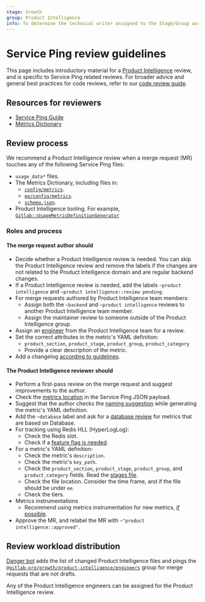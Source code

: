 ```yaml
---
stage: Growth
group: Product Intelligence
info: To determine the technical writer assigned to the Stage/Group associated with this page, see https://about.gitlab.com/handbook/engineering/ux/technical-writing/#assignments
---
```


# Service Ping review guidelines

This page includes introductory material for a
[Product Intelligence](https://about.gitlab.com/handbook/engineering/development/growth/product-intelligence/)
review, and is specific to Service Ping related reviews. For broader advice and
general best practices for code reviews, refer to our [code review guide](../code_review.md).

## Resources for reviewers

- [Service Ping Guide](index.md)
- [Metrics Dictionary](https://gitlab-org.gitlab.io/growth/product-intelligence/metric-dictionary)

## Review process

We recommend a Product Intelligence review when a merge request (MR) touches
any of the following Service Ping files:

- `usage_data*` files.
- The Metrics Dictionary, including files in:
  - [`config/metrics`](https://gitlab.com/gitlab-org/gitlab/-/tree/master/config/metrics).
  - [`ee/config/metrics`](https://gitlab.com/gitlab-org/gitlab/-/tree/master/ee/config/metrics).
  - [`schema.json`](https://gitlab.com/gitlab-org/gitlab/-/blob/master/config/metrics/schema.json).
- Product Intelligence tooling. For example,
  [`Gitlab::UsageMetricDefinitionGenerator`](https://gitlab.com/gitlab-org/gitlab/-/blob/master/lib/generators/gitlab/usage_metric_definition_generator.rb)

### Roles and process

#### The merge request **author** should

- Decide whether a Product Intelligence review is needed. You can skip the Product Intelligence
review and remove the labels if the changes are not related to the Product Intelligence domain and
are regular backend changes.
- If a Product Intelligence review is needed, add the labels
  `~product intelligence` and `~product intelligence::review pending`.
- For merge requests authored by Product Intelligence team members:
  - Assign both the `~backend` and `~product intelligence` reviews to another Product Intelligence team member.
  - Assign the maintainer review to someone outside of the Product Intelligence group.
- Assign an
  [engineer](https://gitlab.com/groups/gitlab-org/growth/product-intelligence/engineers/-/group_members?with_inherited_permissions=exclude) from the Product Intelligence team for a review.
- Set the correct attributes in the metric's YAML definition:
  - `product_section`, `product_stage`, `product_group`, `product_category`
  - Provide a clear description of the metric.
- Add a changelog [according to guidelines](../changelog.md).

#### The Product Intelligence **reviewer** should

- Perform a first-pass review on the merge request and suggest improvements to the author.
- Check the [metrics location](implement.md#name-and-place-the-metric) in
  the Service Ping JSON payload.
- Suggest that the author checks the [naming suggestion](implement.md#how-to-get-a-metric-name-suggestion) while
  generating the metric's YAML definition.
- Add the `~database` label and ask for a [database review](../database_review.md) for
  metrics that are based on Database.
- For tracking using Redis HLL (HyperLogLog):
  - Check the Redis slot.
  - Check if a [feature flag is needed](implement.md#recommendations).
- For a metric's YAML definition:
  - Check the metric's `description`.
  - Check the metric's `key_path`.
  - Check the `product_section`, `product_stage`, `product_group`, and `product_category` fields.
    Read the [stages file](https://gitlab.com/gitlab-com/www-gitlab-com/blob/master/data/stages.yml).
  - Check the file location. Consider the time frame, and if the file should be under `ee`.
  - Check the tiers.
- Metrics instrumentations
  - Recommend using metrics instrumentation for new metrics, [if possible](metrics_instrumentation.md#support-for-instrumentation-classes).
- Approve the MR, and relabel the MR with `~"product intelligence::approved"`.

## Review workload distribution

[Danger bot](../dangerbot.md) adds the list of changed Product Intelligence files
and pings the
[`@gitlab-org/growth/product-intelligence/engineers`](https://gitlab.com/groups/gitlab-org/growth/product-intelligence/engineers/-/group_members?with_inherited_permissions=exclude) group for merge requests
that are not drafts.

Any of the Product Intelligence engineers can be assigned for the Product Intelligence review.
